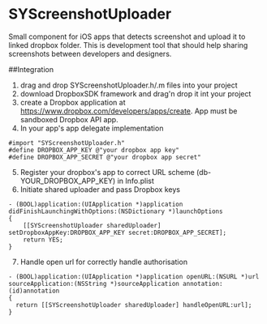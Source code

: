 SYScreenshotUploader
====================

Small component for iOS apps that detects screenshot and upload it to linked dropbox folder. This is development tool that should help sharing screenshots between developers and designers.

##Integration

1. drag and drop SYScreenshotUploader.h/.m files into your project
2. download DropboxSDK framework and drag'n drop it int your project
3. create a Dropbox application at https://www.dropbox.com/developers/apps/create. App must be sandboxed Dropbox API app.
4. In your app's app delegate implementation

```objC
#import "SYScreenshotUploader.h"
#define DROPBOX_APP_KEY @"your dropbox app key"
#define DROPBOX_APP_SECRET @"your dropbox app secret"
```

5. Register your dropbox's app to correct URL scheme (db-YOUR_DROPBOX_APP_KEY) in Info.plist
6. Initiate shared uploader and pass Dropbox keys

```objC
- (BOOL)application:(UIApplication *)application didFinishLaunchingWithOptions:(NSDictionary *)launchOptions
{
    [[SYScreenshotUploader sharedUploader] setDropboxAppKey:DROPBOX_APP_KEY secret:DROPBOX_APP_SECRET];
    return YES;
}
``` 
 
7. Handle open url for correctly handle authorisation

```objC
- (BOOL)application:(UIApplication *)application openURL:(NSURL *)url sourceApplication:(NSString *)sourceApplication annotation:(id)annotation
{
  return [[SYScreenshotUploader sharedUploader] handleOpenURL:url];
}
```
